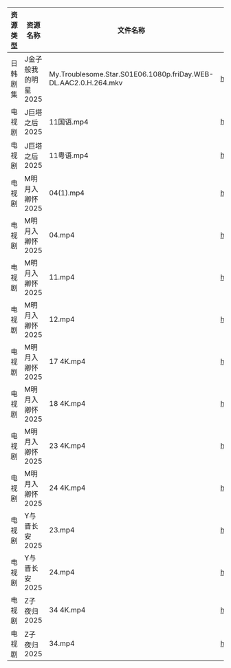 | 资源类型 | 资源名称         | 文件名称                                                            | 分享链接                                 | 更新时间                |
| ---- | ------------ | --------------------------------------------------------------- | ------------------------------------ | ------------------- |
| 日韩剧集 | J金子般我的明星2025 | My.Troublesome.Star.S01E06.1080p.friDay.WEB-DL.AAC2.0.H.264.mkv | https://pan.quark.cn/s/10be8bbe13e5  | 2025-09-03 01:18:21 |
| 电视剧  | J巨塔之后2025    | 11国语.mp4                                                        | https://www.alipan.com/s/eMFs2RDCMss | 2025-09-03 00:00:02 |
| 电视剧  | J巨塔之后2025    | 11粤语.mp4                                                        | https://www.alipan.com/s/eMFs2RDCMss | 2025-09-03 00:00:01 |
| 电视剧  | M明月入卿怀2025   | 04(1).mp4                                                       | https://www.alipan.com/s/xHamJTAqzs9 | 2025-09-03 08:00:23 |
| 电视剧  | M明月入卿怀2025   | 04.mp4                                                          | https://www.alipan.com/s/xHamJTAqzs9 | 2025-09-03 08:00:22 |
| 电视剧  | M明月入卿怀2025   | 11.mp4                                                          | https://www.alipan.com/s/xHamJTAqzs9 | 2025-09-03 08:00:22 |
| 电视剧  | M明月入卿怀2025   | 12.mp4                                                          | https://www.alipan.com/s/xHamJTAqzs9 | 2025-09-03 08:00:21 |
| 电视剧  | M明月入卿怀2025   | 17 4K.mp4                                                       | https://www.alipan.com/s/xHamJTAqzs9 | 2025-09-03 08:00:20 |
| 电视剧  | M明月入卿怀2025   | 18 4K.mp4                                                       | https://www.alipan.com/s/xHamJTAqzs9 | 2025-09-03 08:00:20 |
| 电视剧  | M明月入卿怀2025   | 23 4K.mp4                                                       | https://www.alipan.com/s/xHamJTAqzs9 | 2025-09-03 08:00:19 |
| 电视剧  | M明月入卿怀2025   | 24 4K.mp4                                                       | https://www.alipan.com/s/xHamJTAqzs9 | 2025-09-03 08:00:19 |
| 电视剧  | Y与晋长安2025    | 23.mp4                                                          | https://www.alipan.com/s/aMEzRwvUo21 | 2025-09-03 05:56:36 |
| 电视剧  | Y与晋长安2025    | 24.mp4                                                          | https://www.alipan.com/s/aMEzRwvUo21 | 2025-09-03 05:56:36 |
| 电视剧  | Z子夜归2025     | 34 4K.mp4                                                       | https://www.alipan.com/s/eenSecWfvhF | 2025-09-03 00:01:09 |
| 电视剧  | Z子夜归2025     | 34.mp4                                                          | https://www.alipan.com/s/eenSecWfvhF | 2025-09-03 00:01:08 |
